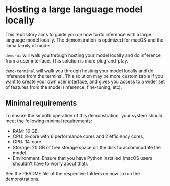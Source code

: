 # Hosting a large language model locally

This repository aims to guide you on how to do inference with a large language model locally. The demonstration is optimized for macOS and the llama family of model. 

`demo-ui` will walk you through hosting your model locally and do inference from a user interface. This solution is more plug-and-play. 

`demo-terminal` will walk you through hosting your model locally and do inference from the terminal. This solution may be more customizable if you want to create your own user interface, and gives you access to a wider set of features from the model (inference, fine-tuning, etc).

## Minimal requirements
 
To ensure the smooth operation of this demonstration, your system should meet the following minimal requirements:

* RAM: 16 GB,
* CPU: 8-core with 6 performance cores and 2 efficiency cores,
* GPU: 14-core
* Storage: 20 GB of free storage space on the disk to accommodate the model. 
* Environment: Ensure that you have Python installed (macOS users shouldn't have to worry about that).

See the README file of the respective folders on how to run the demonstrations. 